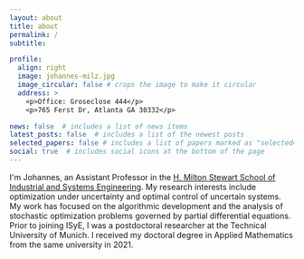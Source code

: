 ```yaml
---
layout: about
title: about
permalink: /
subtitle: 

profile:
  align: right
  image: johannes-milz.jpg
  image_circular: false # crops the image to make it circular
  address: >
    <p>Office: Groseclose 444</p>
    <p>765 Ferst Dr, Atlanta GA 30332</p>

news: false  # includes a list of news items
latest_posts: false  # includes a list of the newest posts
selected_papers: false # includes a list of papers marked as "selected={true}"
social: true  # includes social icons at the bottom of the page
---
```


I'm Johannes, an Assistant Professor in the [H. Milton Stewart School of Industrial and Systems Engineering](https://www.isye.gatech.edu). My research interests include optimization under uncertainty and optimal control of uncertain systems. My work has focused on the algorithmic development and the analysis of stochastic optimization problems governed by partial differential equations. Prior to joining ISyE, I was a postdoctoral researcher at the Technical University of Munich. I received my doctoral degree in Applied Mathematics from the same university in 2021.
